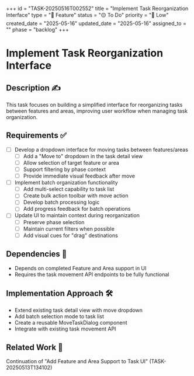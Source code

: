 +++
id = "TASK-20250516T002552"
title = "Implement Task Reorganization Interface"
type = "🌟 Feature"
status = "🟡 To Do"
priority = "🔽 Low"
created_date = "2025-05-16"
updated_date = "2025-05-16"
assigned_to = ""
phase = "backlog"
+++

# Implement Task Reorganization Interface

## Description ✍️

This task focuses on building a simplified interface for reorganizing tasks between features and areas, improving user workflow when managing task organization.

## Requirements ✅

- [ ] Develop a dropdown interface for moving tasks between features/areas
  - [ ] Add a "Move to" dropdown in the task detail view
  - [ ] Allow selection of target feature or area
  - [ ] Support filtering by phase context
  - [ ] Provide immediate visual feedback after move

- [ ] Implement batch organization functionality
  - [ ] Add multi-select capability to task list
  - [ ] Create bulk action toolbar with move action
  - [ ] Develop batch processing logic
  - [ ] Add progress feedback for batch operations

- [ ] Update UI to maintain context during reorganization
  - [ ] Preserve phase selection
  - [ ] Maintain current filters when possible
  - [ ] Add visual cues for "drag" destinations

## Dependencies 🔄

- Depends on completed Feature and Area support in UI
- Requires the task movement API endpoints to be fully functional

## Implementation Approach 🛠️

- Extend existing task detail view with move dropdown
- Add batch selection mode to task list
- Create a reusable MoveTaskDialog component
- Integrate with existing task movement API

## Related Work 🔗

Continuation of "Add Feature and Area Support to Task UI" (TASK-20250513T134102)
